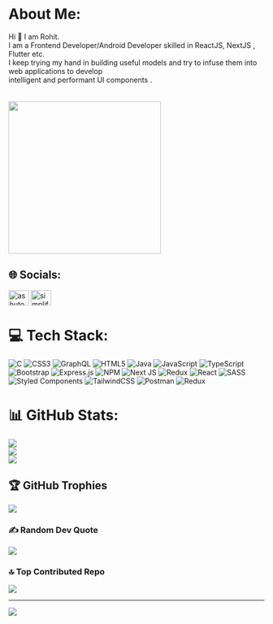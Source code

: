 # About Me:
Hi 👋 I am Rohit.
<br>I am a Frontend Developer/Android Developer skilled in ReactJS, NextJS , Flutter etc.
<br>I keep trying my hand in building useful models and try to infuse them into web applications to develop<br>intelligent and performant UI components .
</br></br></br>
<img src="https://sircltech.com/assets/images/newgif/python.gif"  width="300"/>
</br>

## 🌐 Socials:
<p align="left">
<a href="https://www.linkedin.com/in/rohit-dhiman-783a721b9/" target="blank"><img align="center" src="https://raw.githubusercontent.com/rahuldkjain/github-profile-readme-generator/master/src/images/icons/Social/linked-in-alt.svg" alt="ashutosh mishra" height="30" width="40" /></a>
<a href="https://www.instagram.com/rohitt_30/" target="blank"><img align="center" src="https://raw.githubusercontent.com/rahuldkjain/github-profile-readme-generator/master/src/images/icons/Social/instagram.svg" alt="simplified_learner" height="30" width="40" /></a>

</p>

# 💻 Tech Stack:
![C](https://img.shields.io/badge/c-%2300599C.svg?style=for-the-badge&logo=c&logoColor=white) ![CSS3](https://img.shields.io/badge/css3-%231572B6.svg?style=for-the-badge&logo=css3&logoColor=white) ![GraphQL](https://img.shields.io/badge/-GraphQL-E10098?style=for-the-badge&logo=graphql&logoColor=white) ![HTML5](https://img.shields.io/badge/html5-%23E34F26.svg?style=for-the-badge&logo=html5&logoColor=white) ![Java](https://img.shields.io/badge/java-%23ED8B00.svg?style=for-the-badge&logo=java&logoColor=white) ![JavaScript](https://img.shields.io/badge/javascript-%23323330.svg?style=for-the-badge&logo=javascript&logoColor=%23F7DF1E) ![TypeScript](https://img.shields.io/badge/typescript-%23007ACC.svg?style=for-the-badge&logo=typescript&logoColor=white) ![Bootstrap](https://img.shields.io/badge/bootstrap-%23563D7C.svg?style=for-the-badge&logo=bootstrap&logoColor=white) ![Express.js](https://img.shields.io/badge/express.js-%23404d59.svg?style=for-the-badge&logo=express&logoColor=%2361DAFB) ![NPM](https://img.shields.io/badge/NPM-%23000000.svg?style=for-the-badge&logo=npm&logoColor=white) ![Next JS](https://img.shields.io/badge/Next-black?style=for-the-badge&logo=next.js&logoColor=white) ![Redux](https://img.shields.io/badge/redux-%23593d88.svg?style=for-the-badge&logo=redux&logoColor=white) ![React](https://img.shields.io/badge/react-%2320232a.svg?style=for-the-badge&logo=react&logoColor=%2361DAFB) ![SASS](https://img.shields.io/badge/SASS-hotpink.svg?style=for-the-badge&logo=SASS&logoColor=white) ![Styled Components](https://img.shields.io/badge/styled--components-DB7093?style=for-the-badge&logo=styled-components&logoColor=white) ![TailwindCSS](https://img.shields.io/badge/tailwindcss-%2338B2AC.svg?style=for-the-badge&logo=tailwind-css&logoColor=white) ![Postman](https://img.shields.io/badge/Postman-FF6C37?style=for-the-badge&logo=postman&logoColor=white) ![Redux](https://img.shields.io/badge/redux-%23593d88.svg?style=for-the-badge&logo=redux&logoColor=white)
# 📊 GitHub Stats:
![](https://github-readme-stats.vercel.app/api?username=rohitdhiman554&theme=gruvbox&hide_border=false&include_all_commits=true&count_private=true)<br/>
![](https://github-readme-streak-stats.herokuapp.com/?user=rohitdhiman554&theme=gruvbox&hide_border=false)<br/>
![](https://github-readme-stats.vercel.app/api/top-langs/?username=rohitdhiman554&theme=gruvbox&hide_border=false&include_all_commits=true&count_private=true&layout=compact)

## 🏆 GitHub Trophies
![](https://github-profile-trophy.vercel.app/?username=rohitdhiman554&theme=onedark&no-frame=false&no-bg=false&margin-w=4)

### ✍️ Random Dev Quote
![](https://quotes-github-readme.vercel.app/api?type=horizontal&theme=dark)

### 🔝 Top Contributed Repo
![](https://github-contributor-stats.vercel.app/api?username=rohitdhiman554&limit=5&theme=dark&combine_all_yearly_contributions=true)

---
[![](https://visitcount.itsvg.in/api?id=rohitdhiman554&icon=0&color=0)](https://visitcount.itsvg.in)

<!-- Proudly created with GPRM ( https://gprm.itsvg.in ) -->
